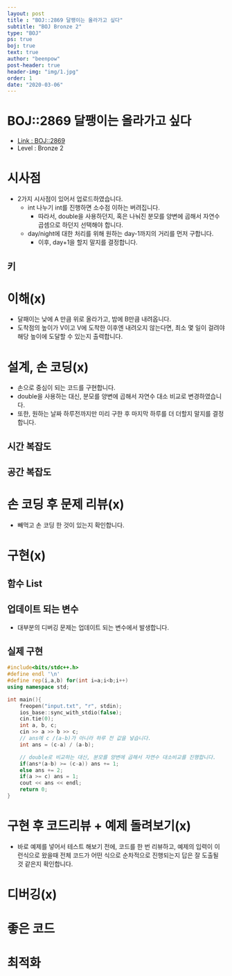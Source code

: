 ```yaml
---
layout: post
title : "BOJ::2869 달팽이는 올라가고 싶다"
subtitle: "BOJ Bronze 2"
type: "BOJ"
ps: true
boj: true
text: true
author: "beenpow"
post-header: true
header-img: "img/1.jpg"
order: 1
date: "2020-03-06"
---
```



# BOJ::2869 달팽이는 올라가고 싶다
- [Link : BOJ::2869](https://www.acmicpc.net/problem/2869)
- Level : Bronze 2

# 시사점
- 2가지 시사점이 있어서 업로드하였습니다.
  - int 나누기 int를 진행하면 소수점 이하는 버려집니다.
    - 따라서, double을 사용하던지, 혹은 나눠진 분모를 양변에 곱해서 자연수 곱셈으로 하던지 선택해야
      합니다.
  - day/night에 대한 처리를 위해 원하는 day-1까지의 거리를 먼저 구합니다.
    - 이후, day+1을 할지 말지를 결정합니다.

## 키

# 이해(x)
- 달패이는 낮에 A 만큼 위로 올라가고, 밤에 B만큼 내려옵니다.
- 도착점의 높이가 V이고 V에 도착한 이후엔 내려오지 않는다면, 최소 몇 일이 걸려야 해당 높이에 도달할
  수 있는지 출력합니다.

# 설계, 손 코딩(x)
- 손으로 중심이 되는 코드를 구현합니다.
- double을 사용하는 대신, 분모를 양변에 곱해서 자연수 대소 비교로 변경하였습니다.
- 또한, 원하는 날짜 하루전까지만 미리 구한 후 마지막 하루를 더 더할지 말지를 결정합니다.

## 시간 복잡도

## 공간 복잡도

# 손 코딩 후 문제 리뷰(x)
- 빼먹고 손 코딩 한 것이 있는지 확인합니다.

# 구현(x)

## 함수 List 

## 업데이트 되는 변수
- 대부분의 디버깅 문제는 업데이트 되는 변수에서 발생합니다.

## 실제 구현 

```cpp
#include<bits/stdc++.h>
#define endl '\n'
#define rep(i,a,b) for(int i=a;i<b;i++)
using namespace std;

int main(){
    freopen("input.txt", "r", stdin);
    ios_base::sync_with_stdio(false);
    cin.tie(0);
    int a, b, c;
    cin >> a >> b >> c;
    // ans에 c /(a-b)가 아니라 하루 전 값을 넣습니다.
    int ans = (c-a) / (a-b);

    // double로 비교하는 대신, 분모를 양변에 곱해서 자연수 대소비교를 진행합니다.
    if(ans*(a-b) >= (c-a)) ans += 1;
    else ans += 2;
    if(a >= c) ans = 1;
    cout << ans << endl;
    return 0;
}
```

# 구현 후 코드리뷰 + 예제 돌려보기(x)
- 바로 예제를 넣어서 테스트 해보기 전에, 코드를 한 번 리뷰하고, 예제의 입력이 이런식으로 왔을때
  전체 코드가 어떤 식으로 순차적으로 진행되는지 답은 잘 도출될 것 같은지 확인합니다.

# 디버깅(x)

# 좋은 코드

# 최적화
